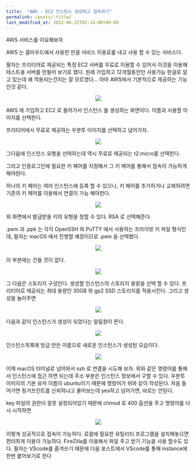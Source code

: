 ```yaml
---
title:  "AWS - EC2 인스턴스 생성하고 접속하기"
permalink: /posts/:title/
last_modified_at: 2022-06-22T02:14:00+09:00
---
```


AWS 서비스를 이요해보자

AWS 는 클라우드에서 사용한 만큼 서비스 이용료를 내고 사용 할 수 있는 서비스다.

필자는 프리티어로 재공되는 특정 EC2 서버를 무료로 이용할 수 있어서 이것을 이용해 테스트용 서버를 만들어 보기로 했다. 원래 가입하고 12개월동안만 사용가능 한걸로 알고 있는데 왜 적용되는건지는 잘 모르겠다... 아마 AWS에서 기본적으로 제공하는 기능인것 같다.

<p align="center"><img src="{{site.url}}/assets/images/20220622_1.png"></p>

AWS 에 가입하고 EC2 로 들어가서 인스턴스 를 생성하는 화면이다. 이름과 사용할 이미지를 선택한다.

프리티어에서 무료로 제공하는 우분투 이미지를 선택하고 넘어가자.


<p align="center"><img src="{{site.url}}/assets/images/20220622_2.png"></p>

그다음에 인스턴스 유형을 선택하는데 역시 무료로 제공되는 t2.micro를 선택한다.

그리고 인증로그인에 필요한 키 페어를 지정해서 그 키 페어를 통해서 접속이 가능하게 해야한다.

하나의 키 페어는 여러 인스턴스에 등록 할 수 있으나, 키 페어를 추가하거나 교체하려면 기존의 키 페어를 이용해서 연결이 가능 해야한다.

<p align="center"><img src="{{site.url}}/assets/images/20220622_3.png"></p>

위 화면에서 발급받을 키의 유형을 정할 수 있다. RSA 로 선택해준다.

.pem 과 .ppk 는 각각 OpenSSH 와 PuTTY 에서 사용하는 프라이빗 키 파일 형식인데,
필자는 macOS 에서 진행할 예정이므로 .pem 을 선택했다.


<p align="center"><img src="{{site.url}}/assets/images/20220622_4.png"></p>

이 부분에는 건들 것이 없다.

<p align="center"><img src="{{site.url}}/assets/images/20220622_5.png"></p>

그 다음은 스토리지 구성인다. 생성할 인스턴스의 스토리지 용량을 선택 할 수 있다.
프리티어로 제공되는 최대 용량인 30GB 와 gp2 SSD 스토리지를 적용시킨다.
그리고 생성을 눌러주면

<p align="center"><img src="{{site.url}}/assets/images/20220622_6.png"></p>

다음과 같이 인스턴스가 생성이 되었다는 알림창이 뜬다.


<p align="center"><img src="{{site.url}}/assets/images/20220622_7.png"></p>

인스턴스목록에 방금 만든 이름으로 새로운 인스턴스가 생성된 모습이다.


<p align="center"><img src="{{site.url}}/assets/images/20220622_8.png"></p>

이제 macOS 터미널로 넘어와서 ssh 로 연결을 시도해 보자.
위와 같은 명령어를 통해서 인스턴스에 접근 하면 되는데 주소 부분은 인스턴스 정보에서 구할 수 있다. 우분투 이미지의 기본 유저 이름이 ubuntu이기 때문에 명령어가 위와 같이 작성된다.
처음 들어가면 핑거프린트를 신뢰하냐고 물어보는데 yes하고 넘어가면, 바로는 안된다.

key 파일의 권한이 잘못 설정되어있기 때문에 chmod 로 400 옵션을 주고 명령어를 다시 시작하면

<p align="center"><img src="{{site.url}}/assets/images/20220622_9.png"></p>


이렇게 성공적으로 접속이 가능하다.
로컬에 필요한 유틸리티 프로그램을 설치해놓으면 편리하게 이용이 가능하다. FireZilla를 이용해서 파일 주고 받기 기능을 사용 할수도 있다.
필자는 VScode를 즐겨쓰기 때문에 다음 포스트에서 VScode를 통해 instance에 한번 붙어보기로 한다
